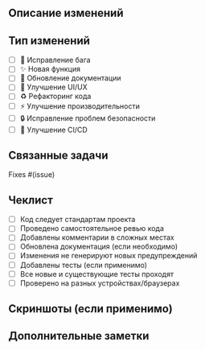 
## Описание изменений

<!-- Опишите, что было изменено и почему -->

## Тип изменений

- [ ] 🐛 Исправление бага
- [ ] ✨ Новая функция
- [ ] 📝 Обновление документации
- [ ] 🎨 Улучшение UI/UX
- [ ] ♻️ Рефакторинг кода
- [ ] ⚡ Улучшение производительности
- [ ] 🔒 Исправление проблем безопасности
- [ ] 🚀 Улучшение CI/CD

## Связанные задачи

<!-- Укажите номера связанных issues -->
Fixes #(issue)

## Чеклист

- [ ] Код следует стандартам проекта
- [ ] Проведено самостоятельное ревью кода
- [ ] Добавлены комментарии в сложных местах
- [ ] Обновлена документация (если необходимо)
- [ ] Изменения не генерируют новых предупреждений
- [ ] Добавлены тесты (если применимо)
- [ ] Все новые и существующие тесты проходят
- [ ] Проверено на разных устройствах/браузерах

## Скриншоты (если применимо)

<!-- Добавьте скриншоты изменений UI -->

## Дополнительные заметки

<!-- Любая дополнительная информация для ревьюеров -->
